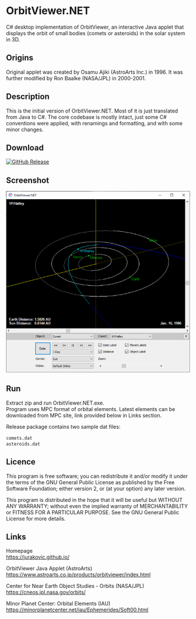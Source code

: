 
# OrbitViewer.NET

C# desktop implementation of OrbitViewer, an interactive Java applet
that displays the orbit of small bodies (comets or asteroids) in the
solar system in 3D.


## Origins

Original applet was created by Osamu Ajiki (AstroArts Inc.) in 1996.
It was further modified by Ron Baalke (NASA/JPL) in 2000-2001.


## Description

This is the initial version of OrbitViewer.NET. Most of it is just 
translated from Java to C#. The core codebase is mostly intact, 
just some C# conventions were applied, with renamings and formatting, 
and with some minor changes.


## Download

[![GitHub Release](https://img.shields.io/github/v/release/jurakovic/orbitviewer.net)](https://github.com/jurakovic/OrbitViewer.NET/releases/latest)

<!--
Program can be downloaded at the following URL:  
https://jurakovic.github.io/
-->


## Screenshot

![Screenshot](screenshot.png)


## Run

Extract zip and run OrbitViewer.NET.exe.  
Program uses MPC format of orbital elements. Latest elements can be
downloaded from MPC site, link provided below in Links section.

Release package contains two sample dat files:

```
comets.dat
asteroids.dat
```


## Licence

This program is free software; you can redistribute it and/or modify
it under the terms of the GNU General Public License as published by
the Free Software Foundation; either version 2, or (at your option)
any later version.

This program is distributed in the hope that it will be useful
but WITHOUT ANY WARRANTY; without even the implied warranty of
MERCHANTABILITY or FITNESS FOR A PARTICULAR PURPOSE.  See the
GNU General Public License for more details.


## Links

Homepage  
<https://jurakovic.github.io/>

OrbitViewer Java Applet (AstroArts)  
<https://www.astroarts.co.jp/products/orbitviewer/index.html>

Center for Near Earth Object Studies - Orbits (NASA/JPL)  
<https://cneos.jpl.nasa.gov/orbits/>

Minor Planet Center: Orbital Elements (IAU)  
<https://minorplanetcenter.net/iau/Ephemerides/Soft00.html>
